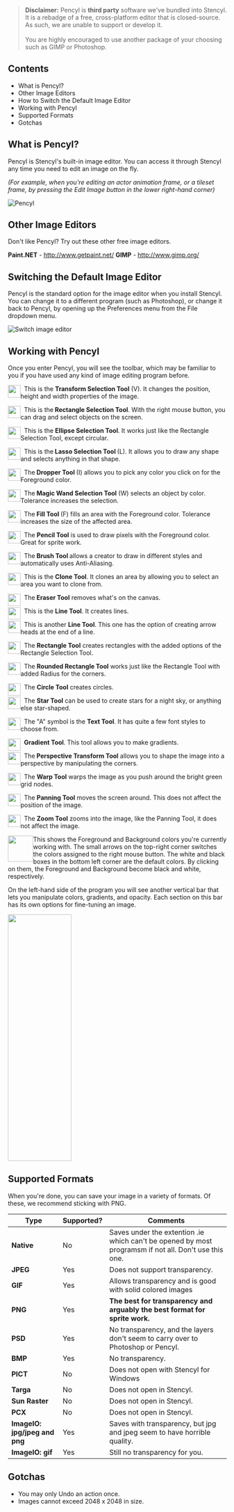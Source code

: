 > **Disclaimer:** Pencyl is **third party** software we've bundled into Stencyl. It is a rebadge of a free, cross-platform editor that is closed-source. As such, we are unable to support or develop it.<br/><br/>You are highly encouraged to use another package of your choosing such as GIMP or Photoshop.
 

## Contents

* What is Pencyl?
* Other Image Editors
* How to Switch the Default Image Editor
* Working with Pencyl
* Supported Formats
* Gotchas


## What is Pencyl?

Pencyl is Stencyl's built-in image editor. You can access it through Stencyl any time you need to edit an image on the fly. 

*(For example, when you're editing an actor animation frame, or a tileset frame, by pressing the Edit Image button in the lower right-hand corner)*

![Pencyl](http://static.stencyl.com/help/images/PencylEditImage.png)


## Other Image Editors

Don't like Pencyl? Try out these other free image editors.

**Paint.NET** - http://www.getpaint.net/
**GIMP** - http://www.gimp.org/


## Switching the Default Image Editor

Pencyl is the standard option for the image editor when you install Stencyl. You can change it to a different program (such as Photoshop), or change it back to Pencyl, by opening up the Preferences menu from the File dropdown menu.

![Switch image editor](http://static.stencyl.com/help/images/PencylPreferencesPic.png)

 

## Working with Pencyl

Once you enter Pencyl, you will see the toolbar, which may be familiar to you if you have used any kind of image editing program before.

<p><img alt="" src="http://static.stencyl.com/help/images/PencylDSelect.png" style="width: 29px; height: 29px; float: left;" />&nbsp; This is the <strong>Transform Selection Tool</strong> (V). It changes the position, height and width properties of the image.</p>
<p><img alt="" src="http://static.stencyl.com/help/images/PencylSqMon.png" style="width: 29px; height: 28px; float: left;" />&nbsp; This is the<strong> Rectangle Selection Tool</strong>. With the right mouse button, you can drag and select objects on the screen.</p>
<p><img alt="" src="http://static.stencyl.com/help/images/PencylCircMon.png" style="width: 29px; height: 28px; float: left;" />&nbsp; This is the <strong>Ellipse Selection Tool</strong>. It works just like the Rectangle Selection Tool, except circular.</p>
<p><img alt="" src="http://static.stencyl.com/help/images/PencylLasso.png" style="width: 29px; height: 28px; float: left;" />&nbsp; This is the<strong> Lasso Selection Tool </strong>(L). It allows you to draw any shape and selects anything in that shape.</p>
<p><img alt="" src="http://static.stencyl.com/help/images/PencylIDrop.png" style="width: 29px; height: 28px; float: left;" />&nbsp; The<strong> Dropper Tool </strong>(I) allows you to pick any color you click on for the Foreground color.<br /></p>
<p><img alt="" src="http://static.stencyl.com/help/images/PencylWand.png" style="width: 29px; height: 28px; float: left;" />&nbsp; The<strong> Magic Wand Selection Tool</strong> (W) selects an object by color. Tolerance increases the selection.<br /></p>
<p><img alt="" src="http://static.stencyl.com/help/images/Pencylfill.png" style="width: 29px; height: 28px; float: left;" />&nbsp; The<strong> Fill Tool </strong>(F) fills an area with the Foreground color. Tolerance increases the size of the affected area.</p>
<p><img alt="" src="http://static.stencyl.com/help/images/PencylPencil.png" style="width: 29px; height: 28px; float: left;" />&nbsp; The <strong>Pencil Tool</strong> is used to draw pixels with the Foreground color. Great for sprite work.</p>
<p><img alt="" src="http://static.stencyl.com/help/images/PencylBrush.png" style="width: 29px; height: 28px; float: left;" />&nbsp; The<strong> Brush Tool&nbsp;</strong>allows a creator to draw in different styles and automatically uses Anti-Aliasing.</p>
<p><img alt="" src="http://static.stencyl.com/help/images/PencylStamp.png" style="width: 29px; height: 28px; float: left;" />&nbsp; This is the <strong>Clone Tool</strong>. It clones an area by allowing you to select an area you want to clone from.</p>
<p><img alt="" src="http://static.stencyl.com/help/images/Pencyleraser.png" style="width: 29px; height: 28px; float: left;" />&nbsp; The<strong> Eraser Tool</strong> removes what&#39;s on the canvas.</p>
<p><img alt="" src="http://static.stencyl.com/help/images/PencylLine.png" style="width: 29px; height: 28px; float: left;" />&nbsp; This is the <strong>Line Tool</strong>. It creates lines.</p>
<p><img alt="" src="http://static.stencyl.com/help/images/PencylArrow.png" style="width: 29px; height: 28px; float: left;" />&nbsp; This is another <strong>Line Tool</strong>. This one has the option of creating arrow heads at the end of a line.</p>
<p><img alt="" src="http://static.stencyl.com/help/images/PencylSquare.png" style="width: 29px; height: 28px; float: left;" />&nbsp; The&nbsp;<strong>Rectangle Tool</strong> creates rectangles with the added options of the Rectangle Selection Tool.</p>
<p><img alt="" src="http://static.stencyl.com/help/images/PencylRoundRec.png" style="width: 29px; height: 28px; float: left;" />&nbsp; The&nbsp;<strong>Rounded Rectangle Tool</strong> works just like the Rectangle Tool with added Radius for the corners.</p>
<p><img alt="" src="http://static.stencyl.com/help/images/PencylCirc.png" style="width: 29px; height: 28px; float: left;" />&nbsp; The <strong>Circle Tool</strong> creates circles.</p>
<p><img alt="" src="http://static.stencyl.com/help/images/PencylStar.png" style="width: 29px; height: 28px; float: left;" />&nbsp; The&nbsp;<strong>Star Tool</strong> can be used to create stars for a night sky, or anything else star-shaped.</p>
<p><img alt="" src="http://static.stencyl.com/help/images/PencylText.png" style="width: 29px; height: 28px; float: left;" />&nbsp; The "A" symbol is the&nbsp;<strong>Text Tool</strong>. It has quite a few font styles to choose from.</p>
<p><img alt="" src="http://static.stencyl.com/help/images/Pencylgradient.png" style="width: 29px; height: 28px; float: left;" />&nbsp; <strong>Gradient Tool</strong>. This tool allows you to make gradients.</p>
<p><img alt="" src="http://static.stencyl.com/help/images/PencylPerspectiveTool.png" style="width: 29px; height: 28px; float: left;" />&nbsp; The<strong> Perspective Transform Tool</strong> allows you to shape the image into a perspective by manipulating the corners.</p>
<p><img alt="" src="http://static.stencyl.com/help/images/PencylWarp.png" style="width: 29px; height: 28px; float: left;" />&nbsp; The&nbsp;<strong>Warp Tool</strong> warps the image as you push around the bright green grid nodes.</p>
<p><img alt="" src="http://static.stencyl.com/help/images/PencylHand.png" style="width: 29px; height: 28px; float: left;" />&nbsp; The&nbsp;<strong>Panning Tool</strong> moves the screen around. This does not affect the position of the image.</p>
<p><img alt="" src="http://static.stencyl.com/help/images/PencylZoom.png" style="width: 29px; height: 28px; float: left;" />&nbsp; The&nbsp;<strong>Zoom Tool</strong> zooms into the image, like the Panning Tool, it does not affect the image.</p>
<p></p>
<p><img alt="" src="http://static.stencyl.com/help/images/Pencylcolor.png" style="width: 58px; height: 60px; float: left;" />This shows the Foreground and Background colors you&#39;re currently working with. The small arrows on the top-right corner switches the colors assigned to the right mouse button. The white and black boxes in the bottom left corner are the default colors. By clicking on them, the Foreground and Background become black and white, respectively.</p>
<p>On the left-hand side of the program you will see another vertical bar that lets you manipulate colors, gradients, and opacity. Each section on this bar has its own options for fine-tuning an image.</p>
<p><img alt="" src="http://static.stencyl.com/help/images/PencylColors.png" style="width: 146px; height: 567px;" /></p>


## Supported Formats

When you're done, you can save your image in a variety of formats. Of these, we recommend sticking with PNG.

Type | Supported? | Comments
--- | --- | ---
**Native** | No | Saves under the extention .ie which can't be opened by most programsm if not all. Don't use this one.
**JPEG** | Yes | Does not support transparency.
**GIF** | Yes | Allows transparency and is good with solid colored images
**PNG** | Yes | **The best for transparency and arguably the best format for sprite work.**
**PSD** | Yes | No transparency, and the layers don't seem to carry over to Photoshop or Pencyl.
**BMP** | Yes | No transparency.
**PICT** | No | Does not open with Stencyl for Windows
**Targa** | No | Does not open in Stencyl.
**Sun Raster** | No | Does not open in Stencyl.
**PCX** | No | Does not open in Stencyl.
**ImageIO: jpg/jpeg and png** | Yes | Saves with transparency, but jpg and jpeg seem to have horrible quality.
**ImageIO: gif** | Yes | Still no transparency for you.

 
## Gotchas

* You may only Undo an action once.
* Images cannot exceed 2048 x 2048 in size.
 
